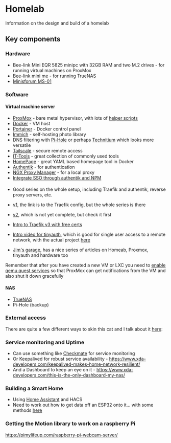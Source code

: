 # Homelab
Information on the design and build of a homelab

## Key components
### Hardware
- Bee-link Mini EQR 5825 minipc with 32GB RAM and two M.2 drives - for running virtual machines on ProxMox
- Bee-link mini me - for running TrueNAS
- [Minisforum MS-01](/minisforum_ms01.md)
  
### Software
#### Virtual machine server
- [ProxMox](/proxmox.md) - bare metal hypervisor, with lots of [helper scripts](https://community-scripts.github.io/ProxmoxVE/)
- [Docker](/docker.md) - VM host
- [Portainer](/portainer.md) - Docker control panel
- [Immich](/immich.md) - self-hosting photo library
- DNS filtering with [Pi-Hole](/pihole.md) or perhaps [Technitium](technitium.md) which looks more versatile
- [Tailscale](/tailscale.md) - secure remote access
- [IT-Tools](https://it-tools.tech) - great collection of commonly used tools
- [HomePage](/homepage.md) - great YAML based homepage tool in Docker
- [Authentik]() - for authentication
- [NGX Proxy Manager]() - for a local proxy
- [Integrate SSO through authentik and NPM](https://joshrnoll.com/implementing-sso-using-authentik-and-nginx-reverse-proxy-manager/)

####
- Good series on the whole setup, including Traefik and authentik, reverse proxy servers, etc.
- [v1](https://www.simplehomelab.com/traefik-v3-docker-compose-guide-2024/), the link is to the Traefik config, but the whole series is there
- [v2](https://www.simplehomelab.com/ultimate-docker-media-server-udms-01/), which is not yet complete, but check it first

- [Intro to Traefik v3 with free certs](https://technotim.live/posts/traefik-3-docker-certificates/)

- [Intro video for tinyauth](https://www.youtube.com/watch?v=qmlHirOpzpc), which is good for single user access to a remote network, with the actual project [here](https://tinyauth.app)

- [Jim's garage](https://www.youtube.com/@Jims-Garage), has a nice series of articles on Homeab, Proxmox, tinyauth and hardware too

Remember that after you have created a new VM or LXC you need to [enable qemu quest services](https://pve.proxmox.com/wiki/Qemu-guest-agent) so that ProxMox can get notifications from the VM and also shut it down gracefully

#### NAS
- [TrueNAS](/truenas.md)
- Pi-Hole (backup)

### External access
There are quite a few different ways to skin this cat and I talk about it [here](/external_access.md):

### Service monitoring and Uptime
- Can use something like [Checkmate](https://www.youtube.com/watch?v=yCnkkljii_k) for service monitoring
- Or Keepalived for robust service availability - https://www.xda-developers.com/keepalived-makes-home-network-resilient/
- And a Dashboard to keep an eye on it - https://www.xda-developers.com/this-is-the-only-dashboard-my-nas/

### Building a Smart Home
- Using [Home Assistant](https://www.youtube.com/watch?v=6z-ilfbzDlY) and HACS
- Need to work out how to get data off an ESP32 onto it... with some methods [here](https://randomnerdtutorials.com/esp32-how-to-log-data/)

### Getting the Motion library to work on a raspberry Pi
https://pimylifeup.com/raspberry-pi-webcam-server/

